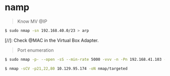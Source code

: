 # namp

> Know MV @IP
```bash
$ sudo nmap -sn 192.168.40.0/23 > arp
```
[//]: Check @MAC in the Virtual Box Adapter.

> Port enumeration
```bash
$ sudo nmap -p- --open -sS --min-rate 5000 -vvv -n -Pn 192.168.41.103 -oG allPorts
```

```bash
$ nmap -sCV -p21,22,80 10.129.95.174 -oN nmap/targeted


